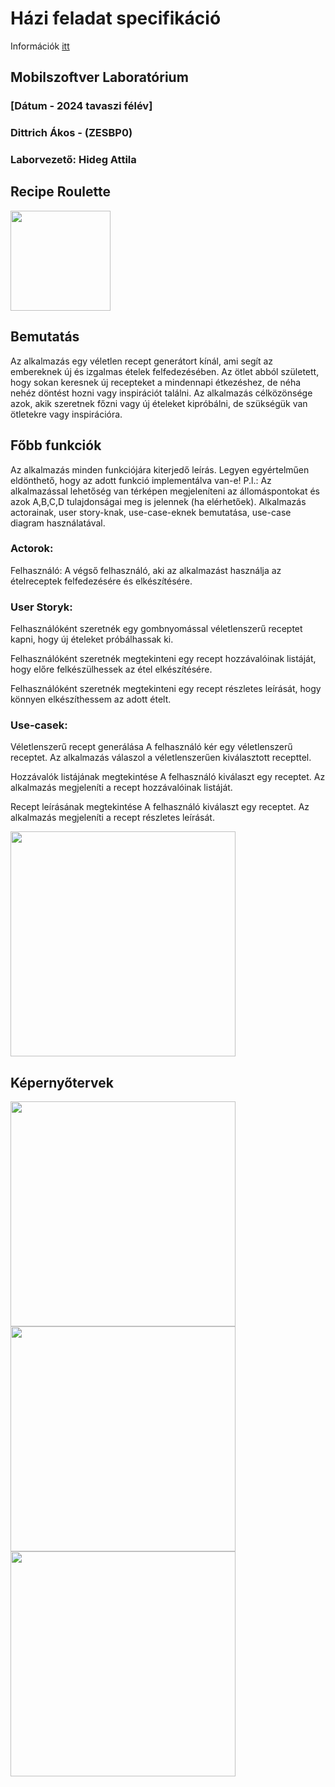 # Házi feladat specifikáció

Információk [itt](https://viaumb02.github.io/laborok/android/A01/)

## Mobilszoftver Laboratórium
### [Dátum - 2024 tavaszi félév]
### Dittrich Ákos - (ZESBP0)
### Laborvezető: Hideg Attila

## Recipe Roulette

<img src="./assets/icon.jpg" width="160">

## Bemutatás

Az alkalmazás egy véletlen recept generátort kínál, ami segít az embereknek új és izgalmas ételek felfedezésében. Az ötlet abból született, hogy sokan keresnek új recepteket a mindennapi étkezéshez, de néha nehéz döntést hozni vagy inspirációt találni. Az alkalmazás célközönsége azok, akik szeretnek főzni vagy új ételeket kipróbálni, de szükségük van ötletekre vagy inspirációra.

## Főbb funkciók

Az alkalmazás minden funkciójára kiterjedő leírás. Legyen egyértelműen eldönthető, hogy az adott funkció implementálva van-e!
P.l.: Az alkalmazással lehetőség van térképen megjeleníteni az állomáspontokat és azok A,B,C,D tulajdonságai meg is jelennek (ha elérhetőek).
Alkalmazás actorainak, user story-knak, use-case-eknek bemutatása, use-case diagram használatával.


### Actorok:
Felhasználó: A végső felhasználó, aki az alkalmazást használja az ételreceptek felfedezésére és elkészítésére.

### User Storyk:
Felhasználóként szeretnék egy gombnyomással véletlenszerű receptet kapni, hogy új ételeket próbálhassak ki.

Felhasználóként szeretnék megtekinteni egy recept hozzávalóinak listáját, hogy előre felkészülhessek az étel elkészítésére.

Felhasználóként szeretnék megtekinteni egy recept részletes leírását, hogy könnyen elkészíthessem az adott ételt.


### Use-casek:
Véletlenszerű recept generálása
    A felhasználó kér egy véletlenszerű receptet.
    Az alkalmazás válaszol a véletlenszerűen kiválasztott recepttel.

Hozzávalók listájának megtekintése
    A felhasználó kiválaszt egy receptet.
    Az alkalmazás megjeleníti a recept hozzávalóinak listáját.

Recept leírásának megtekintése
    A felhasználó kiválaszt egy receptet.
    Az alkalmazás megjeleníti a recept részletes leírását.



<img src="./assets/Diagram.jpg" width="360">



## Képernyőtervek

<img src="./assets/Recipe.png" width="360">

<img src="./assets/Ingredients.png" width="360">

<img src="./assets/Steps.png" width="360">

